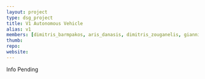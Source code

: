 ```yaml
---
layout: project
type: dsg_project
title: V1 Autonomous Vehicle
alias: v1
members: [dimitris_barmpakos, aris_danasis, dimitris_zouganelis, giannis_kokkotos, giorgos_xatzis]
thumb:
repo:
website:
---
```

Info Pending
